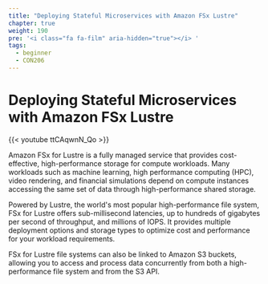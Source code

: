```yaml
---
title: "Deploying Stateful Microservices with Amazon FSx Lustre"
chapter: true
weight: 190
pre: '<i class="fa fa-film" aria-hidden="true"></i> '
tags:
  - beginner
  - CON206
---
```


# Deploying Stateful Microservices with Amazon FSx Lustre

{{< youtube ttCAqwnN_Qo >}}

Amazon FSx for Lustre is a fully managed service that provides cost-effective, high-performance storage for compute workloads. Many workloads such as machine learning, high performance computing (HPC), video rendering, and financial simulations depend on compute instances accessing the same set of data through high-performance shared storage.

Powered by Lustre, the world's most popular high-performance file system, FSx for Lustre offers sub-millisecond latencies, up to hundreds of gigabytes per second of throughput, and millions of IOPS. It provides multiple deployment options and storage types to optimize cost and performance for your workload requirements.

FSx for Lustre file systems can also be linked to Amazon S3 buckets, allowing you to access and process data concurrently from both a high-performance file system and from the S3 API.